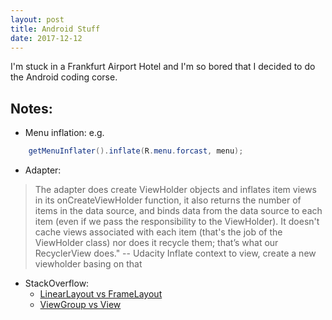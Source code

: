 ```yaml
---
layout: post
title: Android Stuff
date: 2017-12-12
---
```


I'm stuck in a Frankfurt Airport Hotel and I'm so bored that I decided to do the Android coding corse.

Notes:
---
* Menu inflation: e.g.
```java
    getMenuInflater().inflate(R.menu.forcast, menu);
```
* Adapter: 
> The adapter does create ViewHolder objects and inflates item views in its onCreateViewHolder function, it also returns the number of items in the data source, and binds data from the data source to each item (even if we pass the responsibility to the ViewHolder). It doesn't cache views associated with each item (that's the job of the ViewHolder class) nor does it recycle them; that’s what our RecyclerView does." -- Udacity
Inflate context to view, create a new viewholder basing on that
* StackOverflow:
  * [LinearLayout vs FrameLayout](https://stackoverflow.com/questions/34540571/is-it-fine-to-use-linearlayout-instead-of-framelayout)
  * [ViewGroup vs View](https://stackoverflow.com/questions/27352476/difference-between-view-and-viewgroup-in-android)
